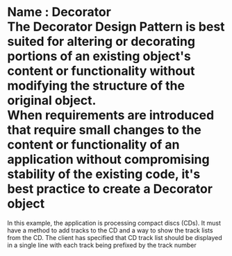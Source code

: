 Name : Decorator <br/>
The Decorator Design Pattern is best suited for altering or decorating portions of an existing object's content or functionality without
modifying the structure of the original object. <br/>
When requirements are introduced that require small changes to the content or functionality of an application without compromising stability
of the existing code, it's best practice to create a Decorator object
================

In this example, the application is processing compact discs (CDs). It must have a method to add tracks to the CD and a way to show the track
lists from the CD. The client has specified that CD track list should be displayed in a single line with each track being prefixed by the
track number
